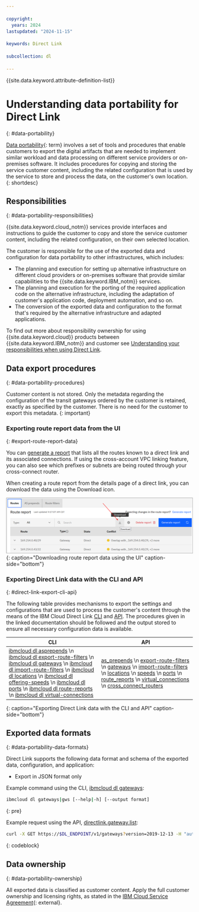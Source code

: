 ```yaml
---

copyright:
  years: 2024
lastupdated: "2024-11-15"

keywords: Direct Link

subcollection: dl

---
```


{{site.data.keyword.attribute-definition-list}}

# Understanding data portability for Direct Link
{: #data-portability}

[Data portability](#x2113280){: term} involves a set of tools and procedures that enable customers to export the digital artifacts that are needed to implement similar workload and data processing on different service providers or on-premises software. It includes procedures for copying and storing the service customer content, including the related configuration that is used by the service to store and process the data, on the customer's own location.
{: shortdesc}

## Responsibilities
{: #data-portability-responsibilities}

{{site.data.keyword.cloud_notm}} services provide interfaces and instructions to guide the customer to copy and store the service customer content, including the related configuration, on their own selected location.

The customer is responsible for the use of the exported data and configuration for data portability to other infrastructures, which includes:

- The planning and execution for setting up alternative infrastructure on different cloud providers or on-premises software that provide similar capabilities to the {{site.data.keyword.IBM_notm}} services.
- The planning and execution for the porting of the required application code on the alternative infrastructure, including the adaptation of customer's application code, deployment automation, and so on.
- The conversion of the exported data and configuration to the format that's required by the alternative infrastructure and adapted applications.

To find out more about responsibility ownership for using {{site.data.keyword.cloud}} products between {{site.data.keyword.IBM_notm}} and customer see [Understanding your responsibilities when using Direct Link](/docs/dl?topic=dl-dl-responsibilities).


## Data export procedures
{: #data-portability-procedures}

Customer content is not stored. Only the metadata regarding the configuration of the transit gateways ordered by the customer is retained, exactly as specified by the customer. There is no need for the customer to export this metadata.
{: important}

### Exporting route report data from the UI
{: #export-route-report-data}

You can [generate a report](/docs/dl?topic=dl-generate-route-reports&interface=ui) that lists all the routes known to a direct link and its associated connections. If using the cross-account VPC linking feature, you can also see which prefixes or subnets are being routed through your cross-connect router.

When creating a route report from the details page of a direct link, you can download the data using the Download icon.

![Downloading route report data from the UI](images/data-portability-route-report.png){: caption="Downloading route report data using the UI" caption-side="bottom"}

### Exporting Direct Link data with the CLI and API
{: #direct-link-export-cli-api}

The following table provides mechanisms to export the settings and configurations that are used to process the customer's content through the means of the IBM Cloud Direct Link [CLI](/docs/dl?topic=dl-dl-cli) and [API](/apidocs/direct_link). The procedures given in the linked documentation should be followed and the output stored to ensure all necessary configuration data is available.

| CLI  | API |
|--------------------|-------------------------|
| [ibmcloud dl asprepends](/docs/dl?topic=dl-dl-cli#list-all-asprepends) \n [ibmcloud dl export-route-filters](/docs/dl?topic=dl-dl-cli#export-route-filters) \n [ibmcloud dl gateways](/docs/dl?topic=dl-dl-cli#list-all-gateways) \n [ibmcloud dl import-route-filters](/docs/dl?topic=dl-dl-cli#import-route-filters) \n [ibmcloud dl locations](/docs/dl?topic=dl-dl-cli#list-locations-offering-type-json) \n [ibmcloud dl offering-speeds](/docs/dl?topic=dl-dl-cli#offering-speeds-list) \n [ibmcloud dl ports](/docs/dl?topic=dl-dl-cli#list-all-ports) \n [ibmcloud dl route-reports](/docs/dl?topic=dl-dl-cli#route-report-list-view) \n [ibmcloud dl virtual-connections](/docs/dl?topic=dl-dl-cli#virtual-connections-list) | [as_prepends](/apidocs/direct_link#listgatewayasprepends) \n [export-route-filters](/apidocs/direct_link#list-gateway-export-route-filters) \n [gateways](/apidocs/direct_link#listgateways) \n [import-route-filters](/apidocs/direct_link#list-gateway-import-route-filters) \n [locations](/apidocs/direct_link#listofferingtypelocations) \n [speeds](/apidocs/direct_link#listofferingtypespeeds) \n [ports](/apidocs/direct_link#listports) \n [route_reports](/apidocs/direct_link#list-gateway-route-reports) \n [virtual_connections](/apidocs/direct_link#listgatewayvirtualconnections) \n [cross_connect_routers](/apidocs/direct_link#listofferingtypelocationcrossconnectrouters) |
{: caption="Exporting Direct Link data with the CLI and API" caption-side="bottom"}

## Exported data formats
{: #data-portability-data-formats}

Direct Link supports the following data format and schema of the exported data, configuration, and application:

* Export in JSON format only

Example command using the CLI, [ibmcloud dl gateways](/docs/dl?topic=dl-dl-cli#list-all-gateways):

```sh
ibmcloud dl gateways|gws [--help|-h] [--output format]
```
{: pre}

Example request using the API, [directlink.gateway.list](/apidocs/direct_link#listgateways):

```sh
curl -X GET https://$DL_ENDPOINT/v1/gateways?version=2019-12-13 -H "authorization: Bearer $IAM_TOKEN"
```
{: codeblock}

## Data ownership
{: #data-portability-ownership}

All exported data is classified as customer content. Apply the full customer ownership and licensing rights, as stated in the [IBM Cloud Service Agreement](https://www.ibm.com/support/customer/csol/terms/?id=Z126-6304_WS){: external}.
